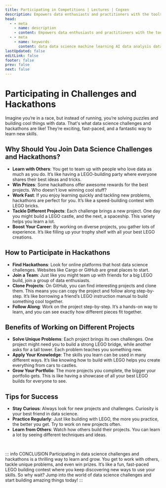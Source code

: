 ```yaml
---
title: Participating in Competitions | Lectures | Cogxen
description: Empowers data enthusiasts and practitioners with the tools and knowledge to unlock the potential of data.
head:
  - - meta
    - name: description
    - content: Empowers data enthusiasts and practitioners with the tools and knowledge to unlock the potential of data.
  - - meta
    - name: keywords
      content: data data science machine learning AI data analysis data-driven data enthusiasts data practitioners
lastUpdated: false
editLink: false
footer: false
prev: false
next: false
---
```


# Participating in Challenges and Hackathons

Imagine you’re in a race, but instead of running, you’re solving puzzles and building cool things with data. That's what data science challenges and hackathons are like! They’re exciting, fast-paced, and a fantastic way to learn new skills.

## Why Should You Join Data Science Challenges and Hackathons?

- **Learn with Others**: You get to team up with people who love data as much as you do. It’s like having a LEGO-building party where everyone shares their best ideas and tricks.
- **Win Prizes**: Some hackathons offer awesome rewards for the best projects. Who doesn’t love winning cool stuff?
- **Work Fast**: If you enjoy learning quickly and tackling new problems, hackathons are perfect for you. It’s like a speed-building contest with LEGO bricks.
- **Tackle Different Projects**: Each challenge brings a new project. One day you might build a LEGO castle, and the next, a spaceship. This variety helps you learn a lot.
- **Boost Your Career**: By working on diverse projects, you gather lots of experience. It’s like filling up your trophy shelf with all your best LEGO creations.

## How to Participate in Hackathons

- **Find Hackathons**: Look for online platforms that host data science challenges. Websites like Cargo or GitHub are great places to start.
- **Join a Team**: Just like you might team up with friends for a big LEGO build, join a group of data enthusiasts.
- **Clone Projects**: On GitHub, you can find interesting projects and clone them. This means you can copy the project and follow along step-by-step. It’s like borrowing a friend’s LEGO instruction manual to build something cool together.
- **Follow Along**: Work on the project step-by-step. It’s a hands-on way to learn, and you can see exactly how different pieces fit together.

## Benefits of Working on Different Projects

- **Solve Unique Problems**: Each project brings its own challenges. One project might need you to build a strong LEGO bridge, while another asks for a tall tower. Each problem teaches you something new.
- **Apply Your Knowledge**: The skills you learn can be used in many different ways. It’s like knowing how to build with LEGO helps you create everything from cars to castles.
- **Grow Your Portfolio**: The more projects you complete, the bigger your portfolio gets. This is like having a showcase of all your best LEGO builds for everyone to see.

## Tips for Success

- **Stay Curious**: Always look for new projects and challenges. Curiosity is your best friend in data science.
- **Practice Regularly**: Just like building with LEGO, the more you practice, the better you get. Try to work on new projects often.
- **Learn from Others**: Watch how others build their projects. You can learn a lot by seeing different techniques and ideas.

<br />

::: info CONCLUSION
Participating in data science challenges and hackathons is a thrilling way to learn and grow. You get to work with others, tackle unique problems, and even win prizes. It’s like a fun, fast-paced LEGO building contest where you keep discovering new ways to use your skills. So why wait? Jump into the world of data science challenges and start building amazing things today!
:::
